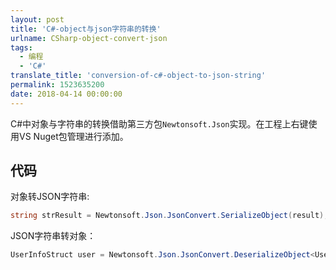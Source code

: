 ```yaml
---
layout: post
title: 'C#-object与json字符串的转换'
urlname: CSharp-object-convert-json
tags:
  - 编程
  - 'C#'
translate_title: 'conversion-of-c#-object-to-json-string'
permalink: 1523635200
date: 2018-04-14 00:00:00
---
```


C#中对象与字符串的转换借助第三方包`Newtonsoft.Json`实现。在工程上右键使用VS Nuget包管理进行添加。



<!--more-->

## 代码

对象转JSON字符串:

```c#
string strResult = Newtonsoft.Json.JsonConvert.SerializeObject(result);
```

JSON字符串转对象：

```c#
UserInfoStruct user = Newtonsoft.Json.JsonConvert.DeserializeObject<UserInfoStruct>(strData);
```

